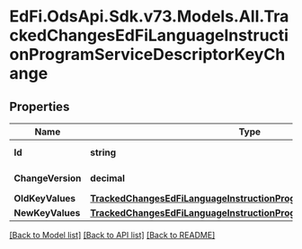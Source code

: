 # EdFi.OdsApi.Sdk.v73.Models.All.TrackedChangesEdFiLanguageInstructionProgramServiceDescriptorKeyChange

## Properties

Name | Type | Description | Notes
------------ | ------------- | ------------- | -------------
**Id** | **string** | Resource identifier | [optional] 
**ChangeVersion** | **decimal** | Change version | [optional] 
**OldKeyValues** | [**TrackedChangesEdFiLanguageInstructionProgramServiceDescriptorKey**](TrackedChangesEdFiLanguageInstructionProgramServiceDescriptorKey.md) |  | [optional] 
**NewKeyValues** | [**TrackedChangesEdFiLanguageInstructionProgramServiceDescriptorKey**](TrackedChangesEdFiLanguageInstructionProgramServiceDescriptorKey.md) |  | [optional] 

[[Back to Model list]](../../README.md#documentation-for-models) [[Back to API list]](../../README.md#documentation-for-api-endpoints) [[Back to README]](../../README.md)

